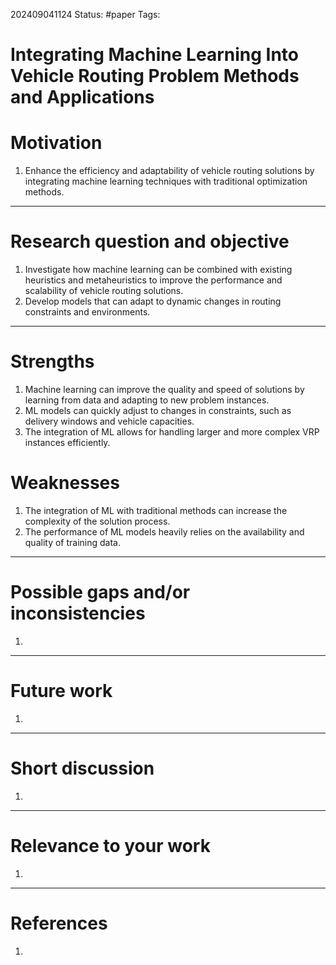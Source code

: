 202409041124
Status: #paper
Tags:

# Integrating Machine Learning Into Vehicle Routing Problem Methods and Applications

# Motivation
1. Enhance the efficiency and adaptability of vehicle routing solutions by integrating machine learning techniques with traditional optimization methods.

------

# Research question and objective
1. Investigate how machine learning can be combined with existing heuristics and metaheuristics to improve the performance and scalability of vehicle routing solutions.
2. Develop models that can adapt to dynamic changes in routing constraints and environments.

--------
# Strengths
1. Machine learning can improve the quality and speed of solutions by learning from data and adapting to new problem instances.
2. ML models can quickly adjust to changes in constraints, such as delivery windows and vehicle capacities.
3. The integration of ML allows for handling larger and more complex VRP instances efficiently.

# Weaknesses
1. The integration of ML with traditional methods can increase the complexity of the solution process.
2. The performance of ML models heavily relies on the availability and quality of training data.
---------

# Possible gaps and/or inconsistencies
1. 

--------

# Future work
1. 

------
# Short discussion
1. 

-----

# Relevance to your work
1. 

-------
# References

1. 